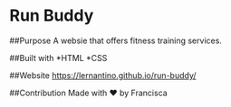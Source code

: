 # Run Buddy

##Purpose
A websie that offers fitness training services.

##Built with 
*HTML
*CSS

##Website 
https://lernantino.github.io/run-buddy/

##Contribution
Made with ❤️ by Francisca
